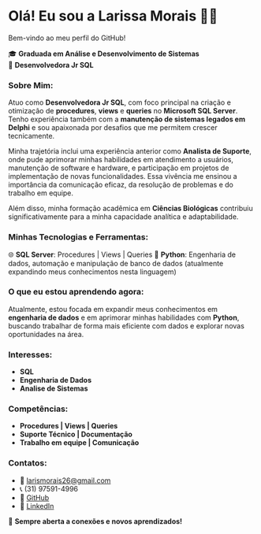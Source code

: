 # Olá! Eu sou a Larissa Morais 👩‍💻

Bem-vindo ao meu perfil do GitHub!

🎓 **Graduada em Análise e Desenvolvimento de Sistemas**  
💼 **Desenvolvedora Jr SQL** 

### Sobre Mim:
Atuo como **Desenvolvedora Jr SQL**, com foco principal na criação e otimização de **procedures**, **views** e **queries** no **Microsoft SQL Server**. Tenho experiência também com 
a **manutenção de sistemas legados em Delphi** e sou apaixonada por desafios que me permitem crescer tecnicamente.

Minha trajetória inclui uma experiência anterior como **Analista de Suporte**, onde pude aprimorar minhas habilidades em atendimento a usuários, manutenção de software e hardware, 
e participação em projetos de implementação de novas funcionalidades. Essa vivência me ensinou a importância da comunicação eficaz, da resolução de problemas e do trabalho em equipe.

Além disso, minha formação acadêmica em **Ciências Biológicas** contribuiu significativamente para a minha capacidade analítica e adaptabilidade.

### Minhas Tecnologias e Ferramentas:
🌐 **SQL Server**: Procedures | Views | Queries
🐍 **Python**: Engenharia de dados, automação e manipulação de banco de dados (atualmente expandindo meus conhecimentos nesta linguagem)

### O que eu estou aprendendo agora:
Atualmente, estou focada em expandir meus conhecimentos em **engenharia de dados** e em aprimorar minhas habilidades com **Python**, 
buscando trabalhar de forma mais eficiente com dados e explorar novas oportunidades na área.

### Interesses:
- **SQL**
- **Engenharia de Dados**
- **Analise de Sistemas**

### Competências:
- **Procedures | Views | Queries**
- **Suporte Técnico | Documentação**
- **Trabalho em equipe | Comunicação**

### Contatos:
- 📧 [larismorais26@gmail.com](mailto:larismorais26@gmail.com)
- 📞 (31) 97591-4996
- 🔗 [GitHub](https://github.com/LarisMorais)
- 🔗 [LinkedIn](https://www.linkedin.com/in/larissamorais26/)

🔹 **Sempre aberta a conexões e novos aprendizados!**
